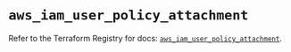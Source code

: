 # `aws_iam_user_policy_attachment`

Refer to the Terraform Registry for docs: [`aws_iam_user_policy_attachment`](https://registry.terraform.io/providers/hashicorp/aws/6.4.0/docs/resources/iam_user_policy_attachment).
